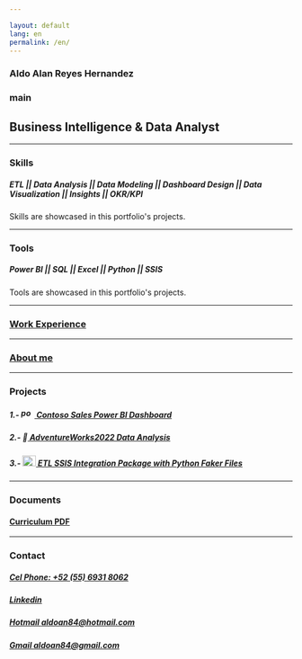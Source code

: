 ```yaml
---

layout: default
lang: en
permalink: /en/
---
```

### Aldo Alan Reyes Hernandez

### main

## Business Intelligence & Data Analyst

---------------------------------------------------------------------------------------------
### Skills 

<div class="tooltip-container"><h5 class="tooltip-trigger"> ETL || Data Analysis || Data Modeling || Dashboard Design || Data Visualization || Insights || OKR/KPI </h5><span class="tooltip-text">Skills are showcased in this portfolio's projects.</span></div>

----------------------------------------------------------------------------------------------  
### Tools

<div class="tooltip-container"><h5 class="tooltip-trigger"> Power BI || SQL || Excel || Python || SSIS </h5><span class="tooltip-text">Tools are showcased in this portfolio's projects.</span></div>

-----------------------------------------------------------------------------------------------
### [Work Experience](https://aldoreyes84.github.io/working_experience/)

------------------------------------------------------------------------------------------------
### [About me](https://aldoreyes84.github.io/About-me/)

--------------------------------------------------------------------------------------------------
### Projects

##### 1.- <img src="{{ 'assets/icons/powerbi.png' | relative_url }}" alt="power bi icon" width="24" height="17">[ Contoso Sales Power BI Dashboard](https://aldoreyes84.github.io/Contoso-Sales-Power-BI-Dashboard/)

##### 2.- 🧠[ AdventureWorks2022 Data Analysis](https://aldoreyes84.github.io/Data_Analisys_For_AdventureWorksDW2022/)

##### 3.- <img src="{{ 'assets/icons/microsoft-sql-server-logo.png' | relative_url}}" alt="ssis icon" width="24" height="19">[ ETL SSIS Integration Package with Python Faker Files](https://aldoreyes84.github.io/ETL/)

---------------------------------------------------------------------------------------------------
### Documents

#### [Curriculum PDF](./assets/files/Aldo%20Reyes%20CV.pdf)

---------------------------------------------------------------------------------------------------- 
### Contact
 
##### [Cel Phone: +52 (55) 6931 8062](tel:+525569318062)
  
##### [Linkedin](https://www.linkedin.com/in/aldoreyesbianalyst?lipi=urn%3Ali%3Apage%3Ad_flagship3_profile_view_base_contact_details%3Bv420leqVSUOChjUj%2BtCWbw%3D%3D)
 
##### [Hotmail aldoan84@hotmail.com](aldoan84@hotmail.com)
 
##### [Gmail aldoan84@gmail.com](aldoan84@gmail.com)
